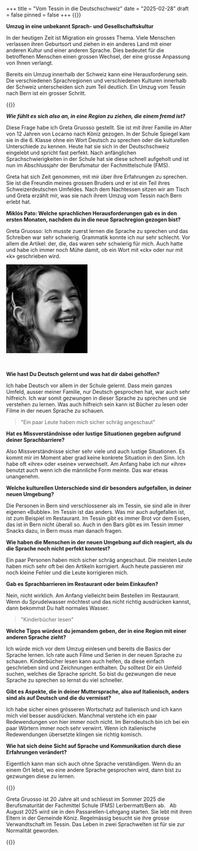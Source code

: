 +++
title = "Vom Tessin in die Deutschschweiz"
date = "2025-02-28"
draft = false
pinned = false
+++
{{<lead>}}

**Umzug in eine unbekannt Sprach- und Gesellschaftskultur**

In der heutigen Zeit ist Migration ein grosses Thema. Viele Menschen verlassen ihren Geburtsort und ziehen in ein anderes Land mit einer anderen Kultur und einer anderen Sprache. Dies bedeutet für die betroffenen Menschen einen grossen Wechsel, der eine grosse Anpassung von Ihnen verlangt.

Bereits ein Umzug innerhalb der Schweiz kann eine Herausforderung sein. Die verschiedenen Sprachregionen und verschiedenen Kulturen innerhalb der Schweiz unterscheiden sich zum Teil deutlich. Ein Umzug vom Tessin nach Bern ist ein grosser Schritt.

{{</lead>}}

***Wie fühlt es sich also an, in eine Region zu ziehen, die einem fremd ist?***

Diese Frage habe ich Greta Gruosso gestellt. Sie ist mit ihrer Familie im Alter von 12 Jahren von Locarno nach Köniz gezogen. In der Schule Spiegel kam sie in die 6. Klasse ohne ein Wort Deutsch zu sprechen oder die kulturellen Unterschiede zu kennen. Heute hat sie sich in der Deutschschweiz eingelebt und spricht fast perfekt. Nach anfänglichen Sprachschwierigkeiten in der Schule hat sie diese schnell aufgeholt und ist nun im Abschlussjahr der Berufsmatur der Fachmittelschule (FMS).

Greta hat sich Zeit genommen, mit mir über ihre Erfahrungen zu sprechen. Sie ist die Freundin meines grossen Bruders und er ist ein Teil ihres Schweizerdeutschen Umfeldes. Nach dem Nachtessen sitzen wir am Tisch und Greta erzählt mir, was sie nach ihrem Umzug vom Tessin nach Bern erlebt hat.

**Miklós Pato: Welche sprachlichen Herausforderungen gab es in den ersten Monaten, nachdem du in die neue Sprachregion gezogen bist?**

Greta Gruosso: Ich musste zuerst lernen die Sprache zu sprechen und das Schreiben war sehr schwierig. Grammatik konnte ich nur sehr schlecht. Vor allem die Artikel: der, die, das waren sehr schwierig für mich. Auch hatte und habe ich immer noch Mühe damit, ob ein Wort mit «ck» oder nur mit «k» geschrieben wird.

![](screenshot-2025-02-28-195236.png)

![]()

**Wie hast Du Deutsch gelernt und was hat dir dabei geholfen?**

Ich habe Deutsch vor allem in der Schule gelernt. Dass mein ganzes Umfeld, ausser meiner Familie, nur Deutsch gesprochen hat, war auch sehr hilfreich. Ich war somit gezwungen in dieser Sprache zu sprechen und sie verstehen zu lernen. Was auch hilfreich sein kann ist Bücher zu lesen oder Filme in der neuen Sprache zu schauen.

> "Ein paar Leute haben mich sicher schräg angeschaut"

**Hat es Missverständnisse oder lustige Situationen gegeben aufgrund deiner Sprachbarriere?**

Also Missverständnisse sicher sehr viele und auch lustige Situationen. Es kommt mir im Moment aber grad keine konkrete Situation in den Sinn. Ich habe oft «ihre» oder «seine» verwechselt. Am Anfang habe ich nur «ihre» benutzt auch wenn ich die männliche Form meinte. Das war etwas unangenehm.

**Welche kulturellen Unterschiede sind dir besonders aufgefallen, in deiner neuen Umgebung?**

Die Personen in Bern sind verschlossener als im Tessin, sie sind alle in ihrer eigenen «Bubble». Im Tessin ist das anders. Was mir auch aufgefallen ist, ist zum Beispiel im Restaurant. Im Tessin gibt es immer Brot vor dem Essen, das ist in Bern nicht überall so. Auch in den Bars gibt es im Tessin immer Snacks dazu, in Bern muss man danach fragen.

**Wie haben die Menschen in der neuen Umgebung auf dich reagiert, als du die Sprache noch nicht perfekt konntest?**

Ein paar Personen haben mich sicher schräg angeschaut. Die meisten Leute haben mich sehr oft bei den Artikeln korrigiert. Auch heute passieren mir noch kleine Fehler und die Leute korrigieren mich.

**Gab es Sprachbarrieren im Restaurant oder beim Einkaufen?**

Nein, nicht wirklich. Am Anfang vielleicht beim Bestellen im Restaurant. Wenn du Sprudelwasser möchtest und das nicht richtig ausdrücken kannst, dann bekommst Du halt normales Wasser.

> "Kinderbücher lesen"

**Welche Tipps würdest du jemandem geben, der in eine Region mit einer anderen Sprache zieht?**

Ich würde mich vor dem Umzug einlesen und bereits die Basics der Sprache lernen. Ich rate auch Filme und Serien in der neuen Sprache zu schauen. Kinderbücher lesen kann auch helfen, da diese einfach geschrieben sind und Zeichnungen enthalten. Du solltest Dir ein Umfeld suchen, welches die Sprache spricht. So bist du gezwungen die neue Sprache zu sprechen so lernst du viel schneller.

**Gibt es Aspekte, die in deiner Muttersprache, also auf Italienisch, anders sind als auf Deutsch und die du vermisst?**

Ich habe sicher einen grösseren Wortschatz auf Italienisch und ich kann mich viel besser ausdrücken. Manchmal verstehe ich ein paar Redewendungen von hier immer noch nicht. Im Berndeutsch bin ich bei ein paar Wörtern immer noch sehr verwirrt. Wenn ich italienische Redewendungen übersetzte klingen sie richtig komisch.

**Wie hat sich deine Sicht auf Sprache und Kommunikation durch diese Erfahrungen verändert?**

Eigentlich kann man sich auch ohne Sprache verständigen. Wenn du an einem Ort lebst, wo eine andere Sprache gesprochen wird, dann bist zu gezwungen diese zu lernen.

{{<box>}}

Greta Gruosso ist 20 Jahre alt und schliesst im Sommer 2025 die Berufsmaturität der Fachmittel Schule (FMS) Lerbermatt/Bern ab.   Ab August 2025 wird sie in den Passarellen-Lehrgang starten. Sie lebt mit ihren Eltern in der Gemeinde Köniz. Regelmässig besucht sie ihre grosse Verwandtschaft im Tessin. Das Leben in zwei Sprachwelten ist für sie zur Normalität geworden.

{{</box>}}